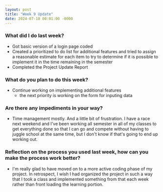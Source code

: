 ```yaml
---
layout: post
title: "Week 9 Update"
date: 2024-07-18 00:01:00 -0000
---
```


### What did I do last week?

- Got basic version of a login page coded
- Created a prioritized to do list for additional features and tried to assign a reasonable estimate for each item to try to determine if it is possible to implement it in the time remaining in the semester
- Completed the Project Update Report

### What do you plan to do this week?

- Continue working on implementing additional features
  - the next priority is working on the form for inputing data

### Are there any impediments in your way?

- Time management mostly. And a little bit of frustration. I have a race next weekend and I've been working all semester in all of my classes to get everything done so that I can go and compete without having to juggle school at the same time, but I don't know if that's going to end up working out.

### Reflection on the process you used last week, how can you make the process work better?

- I'm really glad to have moved on to a more active coding phase of my project. In retrospect, I wish I had organized the project in such a way that I took a class and implemented something from that each week rather than front loading the learning portion.
